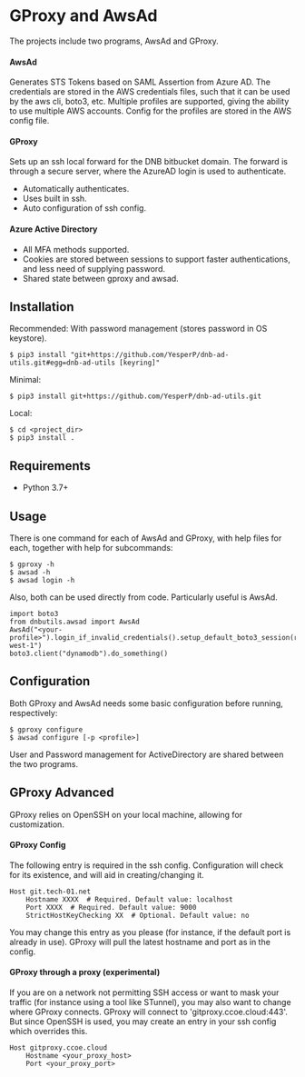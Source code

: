 # GProxy and AwsAd
The projects include two programs, AwsAd and GProxy.

#### AwsAd
Generates STS Tokens based on SAML Assertion from Azure AD.
The credentials are stored in the AWS credentials files, such that it can be used by the aws cli, boto3, etc.
Multiple profiles are supported, giving the ability to use multiple AWS accounts.
Config for the profiles are stored in the AWS config file.

#### GProxy
Sets up an ssh local forward for the DNB bitbucket domain.
The forward is through a secure server, where the AzureAD login is used to authenticate.
* Automatically authenticates.
* Uses built in ssh.
* Auto configuration of ssh config.

#### Azure Active Directory 
* All MFA methods supported.
* Cookies are stored between sessions to support faster authentications, and less need of supplying password.
* Shared state between gproxy and awsad.

## Installation
Recommended: With password management (stores password in OS keystore).

    $ pip3 install "git+https://github.com/YesperP/dnb-ad-utils.git#egg=dnb-ad-utils [keyring]"

Minimal:

    $ pip3 install git+https://github.com/YesperP/dnb-ad-utils.git

Local:

    $ cd <project_dir>
    $ pip3 install .

## Requirements
* Python 3.7+

## Usage
There is one command for each of AwsAd and GProxy, with help files for each,
 together with help for subcommands:
    
    $ gproxy -h
    $ awsad -h
    $ awsad login -h

Also, both can be used directly from code. Particularly useful is AwsAd.

    import boto3
    from dnbutils.awsad import AwsAd
    AwsAd("<your-profile>").login_if_invalid_credentials().setup_default_boto3_session(region_name="eu-west-1")
    boto3.client("dynamodb").do_something()


## Configuration

Both GProxy and AwsAd needs some basic configuration before running, respectively:

    $ gproxy configure
    $ awsad configure [-p <profile>]

User and Password management for ActiveDirectory are shared between the two programs. 

## GProxy Advanced
GProxy relies on OpenSSH on your local machine, allowing for customization.

#### GProxy Config
The following entry is required in the ssh config. Configuration will check for its existence, and
will aid in creating/changing it.

    Host git.tech-01.net
        Hostname XXXX  # Required. Default value: localhost
        Port XXXX  # Required. Default value: 9000
        StrictHostKeyChecking XX  # Optional. Default value: no

You may change this entry as you please (for instance, if the default port is already in use).
GProxy will pull the latest hostname and port as in the config.

#### GProxy through a proxy (experimental)
If you are on a network not permitting SSH access or want to mask your traffic 
(for instance using a tool like STunnel), you may also want to change where GProxy connects.
GProxy will connect to 'gitproxy.ccoe.cloud:443'. But since OpenSSH is used,
you may create an entry in your ssh config which overrides this.

    Host gitproxy.ccoe.cloud
        Hostname <your_proxy_host>
        Port <your_proxy_port>


